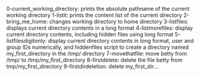 0-current_working_directory: prints the absolute pathname of the current working directory
1-listit: prints the content list of the current directory
2-bring_me_home: changes working directory to home directory
3-listfiles: displays current directory contents in a long format
4-listmorefiles: display current directory contents, including hidden files using long format
5-listfilesdigitonly: display current directory contents in long format, user and group IDs numerically, and hiddenfiles
script to create a directory named my_first_directory in the /tmp/ directory
7-movethatfile: move betty from /tmp/ to /tmp/my_first_directory
8-firstdelete: delete the file betty from tmp/my_first_directory
9-firstdirdeletion: delete my_first_dir...

